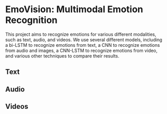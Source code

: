 # EmoVision: Multimodal Emotion Recognition
This project aims to recognize emotions for various different modalities, such as text, audio, and videos. We use several different models, including a bi-LSTM to recognize emotions from text, a CNN to recognize emotions from audio and images, a CNN-LSTM to recognize emotions from video, and various other techniques to compare their results.

## Text

## Audio

## Videos

